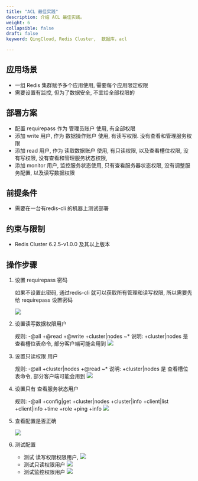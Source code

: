 ```yaml
---
title: "ACL 最佳实践"
description: 介绍 ACL 最佳实践。
weight: 6
collapsible: false
draft: false
keyword: QingCloud, Redis Cluster,  数据库，acl

---
```


## 应用场景

- 一组 Redis 集群赋予多个应用使用, 需要每个应用限定权限
- 需要设置有监控, 但为了数据安全, 不宜给全部权限的

## 部署方案

- 配置 requirepass 作为 管理员账户 使用, 有全部权限
- 添加 write 用户, 作为 数据操作账户 使用, 有读写权限. 没有查看和管理服务权限
- 添加 read 用户, 作为 读取数据账户 使用, 有只读权限, 以及查看槽位权限, 没有写权限, 没有查看和管理服务状态权限, 
- 添加 monitor 用户, 监控服务状态使用, 只有查看服务器状态权限, 没有调整服务配置, 以及读写数据权限

## 前提条件[ ](https://docsv3.qingcloud.com/database/redis_cluster/best-practices/tls_config/#前提条件)

- 需要在一台有redis-cli 的机器上测试部署

## 约束与限制

- Redis Cluster 6.2.5-v1.0.0 及其以上版本

## 操作步骤

1. 设置 requirepass 密码

   如果不设置此密码, 通过redis-cli 就可以获取所有管理和读写权限, 所以需要先给 requirepass 设置密码

   <img src="../../_images/acl_config_01.png" style="zoom:100%;" />

2. 设置读写数据权限用户

   规则: -@all +@read +@write +cluster|nodes ~*
    说明: +cluster|nodes 是 查看槽位表命令, 部分客户端可能会用到
   <img src="../../_images/acl_config_02.png" style="zoom:100%;" />

3. 设置只读权限 用户

   规则: -@all +cluster|nodes +@read ~*
   说明: +cluster|nodes 是 查看槽位表命令, 部分客户端可能会用到
   <img src="../../_images/acl_config_03.png" style="zoom:100%;" />

4. 设置只有 查看服务状态用户

   规则: -@all +config|get +cluster|nodes +cluster|info +client|list +client|info +time +role +ping +info 
   <img src="../../_images/acl_config_04.png" style="zoom:100%;" />

5. 查看配置是否正确

   <img src="../../_images/acl_config_05.png" style="zoom:100%;" />

6. 测试配置

   - 测试 读写权限权限用户, 
     <img src="../../_images/acl_config_06.png" style="zoom:100%;" />
   - 测试只读权限用户
     <img src="../../_images/acl_config_07.png" style="zoom:100%;" />
   - 测试监控权限用户
     <img src="../../_images/acl_config_08.png" style="zoom:100%;" />

